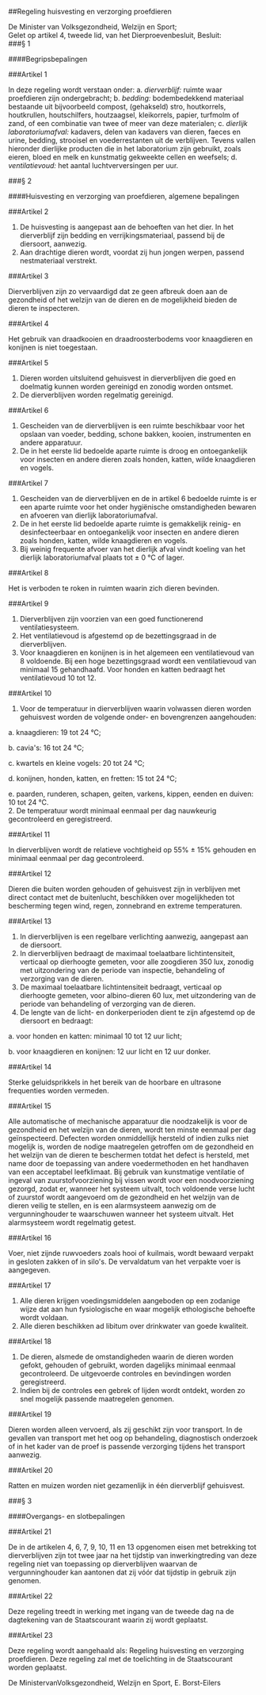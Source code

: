 <meta http-equiv='Content-Type' content='text/html; charset=utf-8' />

##Regeling huisvesting en verzorging proefdieren

De Minister van Volksgezondheid, Welzijn en Sport;  
Gelet op artikel 4, tweede lid, van het Dierproevenbesluit,
Besluit:      
###§  1  

####Begripsbepalingen

###Artikel  1  

In deze regeling wordt verstaan onder: a. *dierverblijf:*   ruimte waar proefdieren zijn ondergebracht;  b. *bedding:*   bodembedekkend materiaal bestaande uit bijvoorbeeld compost, (gehakseld) stro, houtkorrels, houtkrullen, houtschilfers, houtzaagsel, kleikorrels, papier, turfmolm of zand, of een combinatie van twee of meer van deze materialen;  c. *dierlijk laboratoriumafval:*   kadavers, delen van kadavers van dieren, faeces en urine, bedding, strooisel en voederrestanten uit de verblijven. Tevens vallen hieronder dierlijke producten die in het laboratorium zijn gebruikt, zoals eieren, bloed en melk en kunstmatig gekweekte cellen en weefsels;  d. *ventilatievoud:*   het aantal luchtverversingen per uur.   

###§  2  

####Huisvesting en verzorging van proefdieren, algemene bepalingen

###Artikel  2  

1.  De huisvesting is aangepast aan de behoeften van het dier. In het dierverblijf zijn bedding en verrijkingsmateriaal, passend bij de diersoort, aanwezig.   
2.  Aan drachtige dieren wordt, voordat zij hun jongen werpen, passend nestmateriaal verstrekt.  

###Artikel  3  

Dierverblijven zijn zo vervaardigd dat ze geen afbreuk doen aan de gezondheid of het welzijn van de dieren en de mogelijkheid bieden de dieren te inspecteren. 

###Artikel  4  

Het gebruik van draadkooien en draadroosterbodems voor knaagdieren en konijnen is niet toegestaan. 

###Artikel  5  

1.  Dieren worden uitsluitend gehuisvest in dierverblijven die goed en doelmatig kunnen worden gereinigd en zonodig worden ontsmet.   
2.  De dierverblijven worden regelmatig gereinigd.  

###Artikel  6  

1.  Gescheiden van de dierverblijven is een ruimte beschikbaar voor het opslaan van voeder, bedding, schone bakken, kooien, instrumenten en andere apparatuur.   
2.  De in het eerste lid bedoelde aparte ruimte is droog en ontoegankelijk voor insecten en andere dieren zoals honden, katten, wilde knaagdieren en vogels.  

###Artikel  7  

1.  Gescheiden van de dierverblijven en de in artikel 6 bedoelde ruimte is er een aparte ruimte voor het onder hygiënische omstandigheden bewaren en afvoeren van dierlijk laboratoriumafval.   
2.  De in het eerste lid bedoelde aparte ruimte is gemakkelijk reinig- en desinfecteerbaar en ontoegankelijk voor insecten en andere dieren zoals honden, katten, wilde knaagdieren en vogels.   
3.  Bij weinig frequente afvoer van het dierlijk afval vindt koeling van het dierlijk laboratoriumafval plaats tot ± 0 °C of lager.  

###Artikel  8  

Het is verboden te roken in ruimten waarin zich dieren bevinden. 

###Artikel  9  

1.  Dierverblijven zijn voorzien van een goed functionerend ventilatiesysteem.   
2.  Het ventilatievoud is afgestemd op de bezettingsgraad in de dierverblijven.   
3.  Voor knaagdieren en konijnen is in het algemeen een ventilatievoud van 8 voldoende. Bij een hoge bezettingsgraad wordt een ventilatievoud van minimaal 15 gehandhaafd. Voor honden en katten bedraagt het ventilatievoud 10 tot 12.  

###Artikel  10  

1.  Voor de temperatuur in dierverblijven waarin volwassen dieren worden gehuisvest worden de volgende onder- en bovengrenzen aangehouden: 

a.  knaagdieren: 19 tot 24 °C; 

b.  cavia's: 16 tot 24 °C; 

c.  kwartels en kleine vogels: 20 tot 24 °C; 

d.  konijnen, honden, katten, en fretten: 15 tot 24 °C; 

e.  paarden, runderen, schapen, geiten, varkens, kippen, eenden en duiven: 10 tot 24 °C.    
2.  De temperatuur wordt minimaal eenmaal per dag nauwkeurig gecontroleerd en geregistreerd.  

###Artikel  11  

In dierverblijven wordt de relatieve vochtigheid op 55% ± 15% gehouden en minimaal eenmaal per dag gecontroleerd. 

###Artikel  12  

Dieren die buiten worden gehouden of gehuisvest zijn in verblijven met direct contact met de buitenlucht, beschikken over mogelijkheden tot bescherming tegen wind, regen, zonnebrand en extreme temperaturen. 

###Artikel  13  

1.  In dierverblijven is een regelbare verlichting aanwezig, aangepast aan de diersoort.   
2.  In dierverblijven bedraagt de maximaal toelaatbare lichtintensiteit, verticaal op dierhoogte gemeten, voor alle zoogdieren 350 lux, zonodig met uitzondering van de periode van inspectie, behandeling of verzorging van de dieren.   
3.  De maximaal toelaatbare lichtintensiteit bedraagt, verticaal op dierhoogte gemeten, voor albino-dieren 60 lux, met uitzondering van de periode van behandeling of verzorging van de dieren.   
4.  De lengte van de licht- en donkerperioden dient te zijn afgestemd op de diersoort en bedraagt: 

a.  voor honden en katten: minimaal 10 tot 12 uur licht; 

b.  voor knaagdieren en konijnen: 12 uur licht en 12 uur donker.   

###Artikel  14  

Sterke geluidsprikkels in het bereik van de hoorbare en ultrasone frequenties worden vermeden. 

###Artikel  15  

Alle automatische of mechanische apparatuur die noodzakelijk is voor de gezondheid en het welzijn van de dieren, wordt ten minste eenmaal per dag geïnspecteerd. Defecten worden onmiddellijk hersteld of indien zulks niet mogelijk is, worden de nodige maatregelen getroffen om de gezondheid en het welzijn van de dieren te beschermen totdat het defect is hersteld, met name door de toepassing van andere voedermethoden en het handhaven van een acceptabel leefklimaat. Bij gebruik van kunstmatige ventilatie of ingeval van zuurstofvoorziening bij vissen wordt voor een noodvoorziening gezorgd, zodat er, wanneer het systeem uitvalt, toch voldoende verse lucht of zuurstof wordt aangevoerd om de gezondheid en het welzijn van de dieren veilig te stellen, en is een alarmsysteem aanwezig om de vergunninghouder te waarschuwen wanneer het systeem uitvalt. Het alarmsysteem wordt regelmatig getest. 

###Artikel  16  

Voer, niet zijnde ruwvoeders zoals hooi of kuilmais, wordt bewaard verpakt in gesloten zakken of in silo's. De vervaldatum van het verpakte voer is aangegeven. 

###Artikel  17  

1.  Alle dieren krijgen voedingsmiddelen aangeboden op een zodanige wijze dat aan hun fysiologische en waar mogelijk ethologische behoefte wordt voldaan.   
2.  Alle dieren beschikken ad libitum over drinkwater van goede kwaliteit.  

###Artikel  18  

1.  De dieren, alsmede de omstandigheden waarin de dieren worden gefokt, gehouden of gebruikt, worden dagelijks minimaal eenmaal gecontroleerd. De uitgevoerde controles en bevindingen worden geregistreerd.   
2.  Indien bij de controles een gebrek of lijden wordt ontdekt, worden zo snel mogelijk passende maatregelen genomen.  

###Artikel  19  

Dieren worden alleen vervoerd, als zij geschikt zijn voor transport. In de gevallen van transport met het oog op behandeling, diagnostisch onderzoek of in het kader van de proef is passende verzorging tijdens het transport aanwezig. 

###Artikel  20  

Ratten en muizen worden niet gezamenlijk in één dierverblijf gehuisvest. 

###§  3  

####Overgangs- en slotbepalingen

###Artikel  21  

De in de artikelen 4, 6, 7, 9, 10, 11 en 13 opgenomen eisen met betrekking tot dierverblijven zijn tot twee jaar na het tijdstip van inwerkingtreding van deze regeling niet van toepassing op dierverblijven waarvan de vergunninghouder kan aantonen dat zij vóór dat tijdstip in gebruik zijn genomen. 

###Artikel  22  

Deze regeling treedt in werking met ingang van de tweede dag na de dagtekening van de Staatscourant waarin zij wordt geplaatst. 

###Artikel  23  

Deze regeling wordt aangehaald als: Regeling huisvesting en verzorging proefdieren. 
Deze regeling zal met de toelichting in de Staatscourant worden geplaatst.   

De
MinistervanVolksgezondheid, Welzijn en Sport, 
E. Borst-Eilers      
